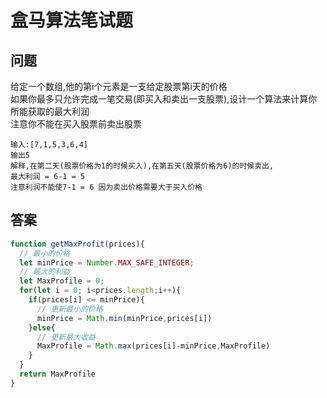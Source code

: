 # 盒马算法笔试题

## 问题
给定一个数组,他的第i个元素是一支给定股票第i天的价格<br/>
如果你最多只允许完成一笔交易(即买入和卖出一支股票),设计一个算法来计算你所能获取的最大利润<br/>
注意你不能在买入股票前卖出股票
```
输入:[7,1,5,3,6,4]
输出5
解释,在第二天(股票价格为1的时候买入),在第五天(股票价格为6)的时候卖出,
最大利润 = 6-1 = 5
注意利润不能使7-1 = 6 因为卖出价格需要大于买入价格
```

## 答案

```js
function getMaxProfit(prices){
  // 最小的价格
  let minPrice = Number.MAX_SAFE_INTEGER;
  // 最大的利益
  let MaxProfile = 0;
  for(let i = 0; i<prices.length;i++){
    if(prices[i] <= minPrice){
      // 更新最小的价格
      minPrice = Math.min(minPrice,prices[i])
    }else{
      // 更新最大收益
      MaxProfile = Math.max(prices[i]-minPrice,MaxProfile)
    }
  }
  return MaxProfile
}
```